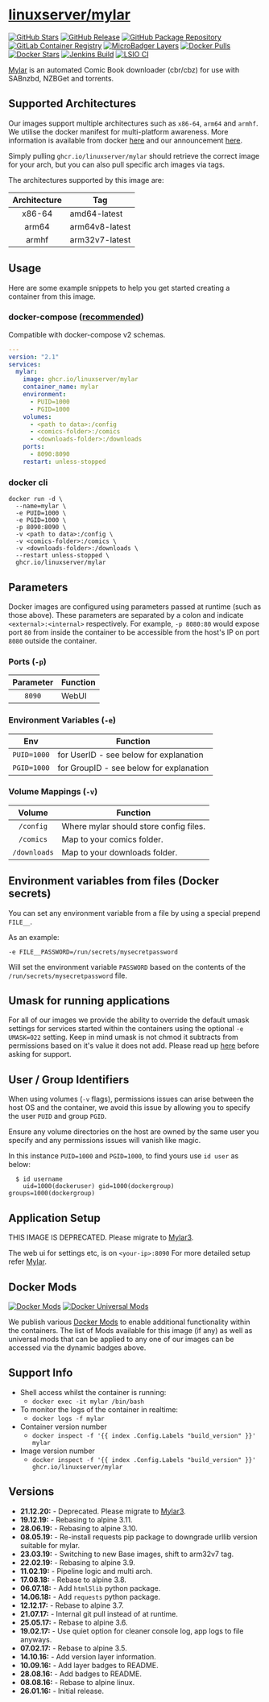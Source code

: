 # [linuxserver/mylar](https://github.com/linuxserver/docker-mylar)

[![GitHub Stars](https://img.shields.io/github/stars/linuxserver/docker-mylar.svg?color=94398d&labelColor=555555&logoColor=ffffff&style=for-the-badge&logo=github)](https://github.com/linuxserver/docker-mylar)
[![GitHub Release](https://img.shields.io/github/release/linuxserver/docker-mylar.svg?color=94398d&labelColor=555555&logoColor=ffffff&style=for-the-badge&logo=github)](https://github.com/linuxserver/docker-mylar/releases)
[![GitHub Package Repository](https://img.shields.io/static/v1.svg?color=94398d&labelColor=555555&logoColor=ffffff&style=for-the-badge&label=linuxserver.io&message=GitHub%20Package&logo=github)](https://github.com/linuxserver/docker-mylar/packages)
[![GitLab Container Registry](https://img.shields.io/static/v1.svg?color=94398d&labelColor=555555&logoColor=ffffff&style=for-the-badge&label=linuxserver.io&message=GitLab%20Registry&logo=gitlab)](https://gitlab.com/linuxserver.io/docker-mylar/container_registry)
[![MicroBadger Layers](https://img.shields.io/microbadger/layers/linuxserver/mylar.svg?color=94398d&labelColor=555555&logoColor=ffffff&style=for-the-badge)](https://microbadger.com/images/linuxserver/mylar "Get your own version badge on microbadger.com")
[![Docker Pulls](https://img.shields.io/docker/pulls/linuxserver/mylar.svg?color=94398d&labelColor=555555&logoColor=ffffff&style=for-the-badge&label=pulls&logo=docker)](https://hub.docker.com/r/linuxserver/mylar)
[![Docker Stars](https://img.shields.io/docker/stars/linuxserver/mylar.svg?color=94398d&labelColor=555555&logoColor=ffffff&style=for-the-badge&label=stars&logo=docker)](https://hub.docker.com/r/linuxserver/mylar)
[![Jenkins Build](https://img.shields.io/jenkins/build?labelColor=555555&logoColor=ffffff&style=for-the-badge&jobUrl=https%3A%2F%2Fci.linuxserver.io%2Fjob%2FDocker-Pipeline-Builders%2Fjob%2Fdocker-mylar%2Fjob%2Fmaster%2F&logo=jenkins)](https://ci.linuxserver.io/job/Docker-Pipeline-Builders/job/docker-mylar/job/master/)
[![LSIO CI](https://img.shields.io/badge/dynamic/yaml?color=94398d&labelColor=555555&logoColor=ffffff&style=for-the-badge&label=CI&query=CI&url=https%3A%2F%2Fci-tests.linuxserver.io%2Flinuxserver%2Fmylar%2Flatest%2Fci-status.yml)](https://ci-tests.linuxserver.io/linuxserver/mylar/latest/index.html)

[Mylar](https://github.com/evilhero/mylar) is an automated Comic Book downloader (cbr/cbz) for use with SABnzbd, NZBGet and torrents.

## Supported Architectures

Our images support multiple architectures such as `x86-64`, `arm64` and `armhf`. We utilise the docker manifest for multi-platform awareness. More information is available from docker [here](https://github.com/docker/distribution/blob/master/docs/spec/manifest-v2-2.md#manifest-list) and our announcement [here](https://blog.linuxserver.io/2019/02/21/the-lsio-pipeline-project/).

Simply pulling `ghcr.io/linuxserver/mylar` should retrieve the correct image for your arch, but you can also pull specific arch images via tags.

The architectures supported by this image are:

| Architecture | Tag |
| :----: | --- |
| x86-64 | amd64-latest |
| arm64 | arm64v8-latest |
| armhf | arm32v7-latest |


## Usage

Here are some example snippets to help you get started creating a container from this image.

### docker-compose ([recommended](https://docs.linuxserver.io/general/docker-compose))

Compatible with docker-compose v2 schemas.

```yaml
---
version: "2.1"
services:
  mylar:
    image: ghcr.io/linuxserver/mylar
    container_name: mylar
    environment:
      - PUID=1000
      - PGID=1000
    volumes:
      - <path to data>:/config
      - <comics-folder>:/comics
      - <downloads-folder>:/downloads
    ports:
      - 8090:8090
    restart: unless-stopped
```

### docker cli

```
docker run -d \
  --name=mylar \
  -e PUID=1000 \
  -e PGID=1000 \
  -p 8090:8090 \
  -v <path to data>:/config \
  -v <comics-folder>:/comics \
  -v <downloads-folder>:/downloads \
  --restart unless-stopped \
  ghcr.io/linuxserver/mylar
```


## Parameters

Docker images are configured using parameters passed at runtime (such as those above). These parameters are separated by a colon and indicate `<external>:<internal>` respectively. For example, `-p 8080:80` would expose port `80` from inside the container to be accessible from the host's IP on port `8080` outside the container.

### Ports (`-p`)

| Parameter | Function |
| :----: | --- |
| `8090` | WebUI |


### Environment Variables (`-e`)

| Env | Function |
| :----: | --- |
| `PUID=1000` | for UserID - see below for explanation |
| `PGID=1000` | for GroupID - see below for explanation |

### Volume Mappings (`-v`)

| Volume | Function |
| :----: | --- |
| `/config` | Where mylar should store config files. |
| `/comics` | Map to your comics folder. |
| `/downloads` | Map to your downloads folder. |



## Environment variables from files (Docker secrets)

You can set any environment variable from a file by using a special prepend `FILE__`.

As an example:

```
-e FILE__PASSWORD=/run/secrets/mysecretpassword
```

Will set the environment variable `PASSWORD` based on the contents of the `/run/secrets/mysecretpassword` file.

## Umask for running applications

For all of our images we provide the ability to override the default umask settings for services started within the containers using the optional `-e UMASK=022` setting.
Keep in mind umask is not chmod it subtracts from permissions based on it's value it does not add. Please read up [here](https://en.wikipedia.org/wiki/Umask) before asking for support.


## User / Group Identifiers

When using volumes (`-v` flags), permissions issues can arise between the host OS and the container, we avoid this issue by allowing you to specify the user `PUID` and group `PGID`.

Ensure any volume directories on the host are owned by the same user you specify and any permissions issues will vanish like magic.

In this instance `PUID=1000` and `PGID=1000`, to find yours use `id user` as below:

```
  $ id username
    uid=1000(dockeruser) gid=1000(dockergroup) groups=1000(dockergroup)
```

## Application Setup

THIS IMAGE IS DEPRECATED. Please migrate to [Mylar3](https://github.com/linuxserver/docker-mylar3).

The web ui for settings etc, is on `<your-ip>:8090`
For more detailed setup refer [Mylar](https://github.com/evilhero/mylar).


## Docker Mods
[![Docker Mods](https://img.shields.io/badge/dynamic/yaml?color=94398d&labelColor=555555&logoColor=ffffff&style=for-the-badge&label=mylar&query=%24.mods%5B%27mylar%27%5D.mod_count&url=https%3A%2F%2Fraw.githubusercontent.com%2Flinuxserver%2Fdocker-mods%2Fmaster%2Fmod-list.yml)](https://mods.linuxserver.io/?mod=mylar "view available mods for this container.") [![Docker Universal Mods](https://img.shields.io/badge/dynamic/yaml?color=94398d&labelColor=555555&logoColor=ffffff&style=for-the-badge&label=universal&query=%24.mods%5B%27universal%27%5D.mod_count&url=https%3A%2F%2Fraw.githubusercontent.com%2Flinuxserver%2Fdocker-mods%2Fmaster%2Fmod-list.yml)](https://mods.linuxserver.io/?mod=universal "view available universal mods.")

We publish various [Docker Mods](https://github.com/linuxserver/docker-mods) to enable additional functionality within the containers. The list of Mods available for this image (if any) as well as universal mods that can be applied to any one of our images can be accessed via the dynamic badges above.


## Support Info

* Shell access whilst the container is running:
  * `docker exec -it mylar /bin/bash`
* To monitor the logs of the container in realtime:
  * `docker logs -f mylar`
* Container version number
  * `docker inspect -f '{{ index .Config.Labels "build_version" }}' mylar`
* Image version number
  * `docker inspect -f '{{ index .Config.Labels "build_version" }}' ghcr.io/linuxserver/mylar`

## Versions

* **21.12.20:** - Deprecated. Please migrate to [Mylar3](https://github.com/linuxserver/docker-mylar3).
* **19.12.19:** - Rebasing to alpine 3.11.
* **28.06.19:** - Rebasing to alpine 3.10.
* **08.05.19:** - Re-install requests pip package to downgrade urllib version suitable for mylar.
* **23.03.19:** - Switching to new Base images, shift to arm32v7 tag.
* **22.02.19:** - Rebasing to alpine 3.9.
* **11.02.19:** - Pipeline logic and multi arch.
* **17.08.18:** - Rebase to alpine 3.8.
* **06.07.18:** - Add `html5lib` python package.
* **14.06.18:** - Add `requests` python package.
* **12.12.17:** - Rebase to alpine 3.7.
* **21.07.17:** - Internal git pull instead of at runtime.
* **25.05.17:** - Rebase to alpine 3.6.
* **19.02.17:** - Use quiet option for cleaner console log, app logs to file anyways.
* **07.02.17:** - Rebase to alpine 3.5.
* **14.10.16:** - Add version layer information.
* **10.09.16:** - Add layer badges to README.
* **28.08.16:** - Add badges to README.
* **08.08.16:** - Rebase to alpine linux.
* **26.01.16:** - Initial release.
